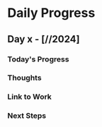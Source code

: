 # Daily Progress

## Day x - [//2024]

### Today's Progress

### Thoughts

### Link to Work


### Next Steps
